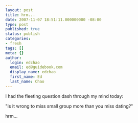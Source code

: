 ```yaml
---
layout: post
title: hrm...
date: 2007-11-07 18:51:11.000000000 -08:00
type: post
published: true
status: publish
categories:
- fresh
tags: []
meta: {}
author:
  login: edchao
  email: ed@guidebook.com
  display_name: edchao
  first_name: Ed
  last_name: Chao
---
```

<p>I had the fleeting question dash through my mind today:</p>
<p>"Is it wrong to miss small group more than you miss dating?"</p>
<p>hrm...</p>
